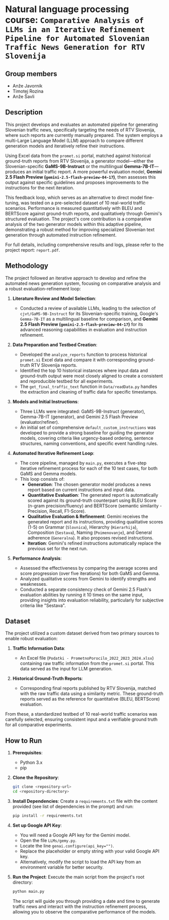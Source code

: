 # Natural language processing course: `Comparative Analysis of LLMs in an Iterative Refinement Pipeline for Automated Slovenian Traffic News Generation for RTV Slovenija`

## Group members

-   Anže Javornik
-   Timotej Rozina
-   Anže Šavli

## Description

This project develops and evaluates an automated pipeline for generating Slovenian traffic news, specifically targeting the needs of RTV Slovenija, where such reports are currently manually prepared. The system employs a multi-Large Language Model (LLM) approach to compare different generation models and iteratively refine their instructions.

Using Excel data from the `promet.si` portal, matched against historical ground-truth reports from RTV Slovenija, a generator model—either the Slovenian-specific **GaMS-9B-Instruct** or the multilingual **Gemma-7B-IT**—produces an initial traffic report. A more powerful evaluation model, **Gemini 2.5 Flash Preview (`gemini-2.5-flash-preview-04-17`)**, then assesses this output against specific guidelines and proposes improvements to the instructions for the next iteration.

This feedback loop, which serves as an alternative to direct model fine-tuning, was tested on a pre-selected dataset of 10 real-world traffic scenarios. Performance is measured quantitatively with BLEU and BERTScore against ground-truth reports, and qualitatively through Gemini's structured evaluation. The project's core contribution is a comparative analysis of the two generator models within this adaptive pipeline, demonstrating a robust method for improving specialized Slovenian text generation through automated instruction refinement.

For full details, including comprehensive results and logs, please refer to the project report: `report.pdf`.

## Methodology

The project followed an iterative approach to develop and refine the automated news generation system, focusing on comparative analysis and a robust evaluation-refinement loop:

1.  **Literature Review and Model Selection**:
    *   Conducted a review of available LLMs, leading to the selection of `cjvt/GaMS-9B-Instruct` for its Slovenian-specific training, Google's `Gemma-7B-IT` as a multilingual baseline for comparison, and **Gemini 2.5 Flash Preview (`gemini-2.5-flash-preview-04-17`)** for its advanced reasoning capabilities in evaluation and instruction refinement.

2.  **Data Preparation and Testbed Creation**:
    *   Developed the `analyze_reports` function to process historical `promet.si` Excel data and compare it with corresponding ground-truth RTV Slovenija reports.
    *   Identified the top 10 historical instances where input data and ground-truth output were most closely aligned to create a consistent and reproducible testbed for all experiments.
    *   The `get_final_traffic_text` function in `Data/readData.py` handles the extraction and cleaning of traffic data for specific timestamps.

3.  **Models and Initial Instructions**:
    *   Three LLMs were integrated: GaMS-9B-Instruct (generator), Gemma-7B-IT (generator), and Gemini 2.5 Flash Preview (evaluator/refiner).
    *   An initial set of comprehensive `default_custom_instructions` was developed to provide a strong baseline for guiding the generator models, covering criteria like urgency-based ordering, sentence structures, naming conventions, and specific event handling rules.

4.  **Automated Iterative Refinement Loop**:
    *   The core pipeline, managed by `main.py`, executes a five-step iterative refinement process for each of the 10 test cases, for both GaMS and Gemma models.
    *   This loop consists of:
        *   **Generation**: The chosen generator model produces a news report based on current instructions and input data.
        *   **Quantitative Evaluation**: The generated report is automatically scored against its ground-truth counterpart using BLEU Score (n-gram precision/fluency) and BERTScore (semantic similarity - Precision, Recall, F1-Score).
        *   **Qualitative Evaluation & Refinement**: Gemini receives the generated report and its instructions, providing qualitative scores (1-5) on Grammar (`Slovnica`), Hierarchy (`Hierarhija`), Composition (`Sestava`), Naming (`Poimenovanje`), and General adherence (`Generalna`). It also proposes revised instructions.
        *   **Iteration**: Gemini's refined instructions automatically replace the previous set for the next run.

5.  **Performance Analysis**:
    *   Assessed the effectiveness by comparing the average scores and score progression (over five iterations) for both GaMS and Gemma.
    *   Analyzed qualitative scores from Gemini to identify strengths and weaknesses.
    *   Conducted a separate consistency check of Gemini 2.5 Flash's evaluation abilities by running it 10 times on the same input, providing insights into evaluation reliability, particularly for subjective criteria like "Sestava".

## Dataset

The project utilized a custom dataset derived from two primary sources to enable robust evaluation:

1.  **Traffic Information Data**:
    *   An Excel file (`Podatki - PrometnoPorocilo_2022_2023_2024.xlsx`) containing raw traffic information from the `promet.si` portal. This data served as the input for LLM generation.

2.  **Historical Ground-Truth Reports**:
    *   Corresponding final reports published by RTV Slovenija, matched with the raw traffic data using a similarity metric. These ground-truth reports served as the reference for quantitative (BLEU, BERTScore) evaluation.

From these, a standardized testbed of 10 real-world traffic scenarios was carefully selected, ensuring consistent input and a verifiable ground truth for all comparative experiments.

## How to Run

1.  **Prerequisites**:
    *   Python 3.x
    *   pip

2.  **Clone the Repository**:
    ```bash
    git clone <repository-url>
    cd <repository-directory>
    ```

3.  **Install Dependencies**:
    Create a `requirements.txt` file with the content provided (see list of dependencies in the prompt) and run:
    ```bash
    pip install -r requirements.txt
    ```

4.  **Set up Google API Key**:
    *   You will need a Google API key for the Gemini model.
    *   Open the file `LLMs/gemy.py`.
    *   Locate the line `genai.configure(api_key="")`.
    *   Replace the placeholder or empty string with your valid Google API key.
    *   Alternatively, modify the script to load the API key from an environment variable for better security.

5.  **Run the Project**:
    Execute the main script from the project's root directory:
    ```bash
    python main.py
    ```
    The script will guide you through providing a date and time to generate traffic news and interact with the instruction refinement process, allowing you to observe the comparative performance of the models.
